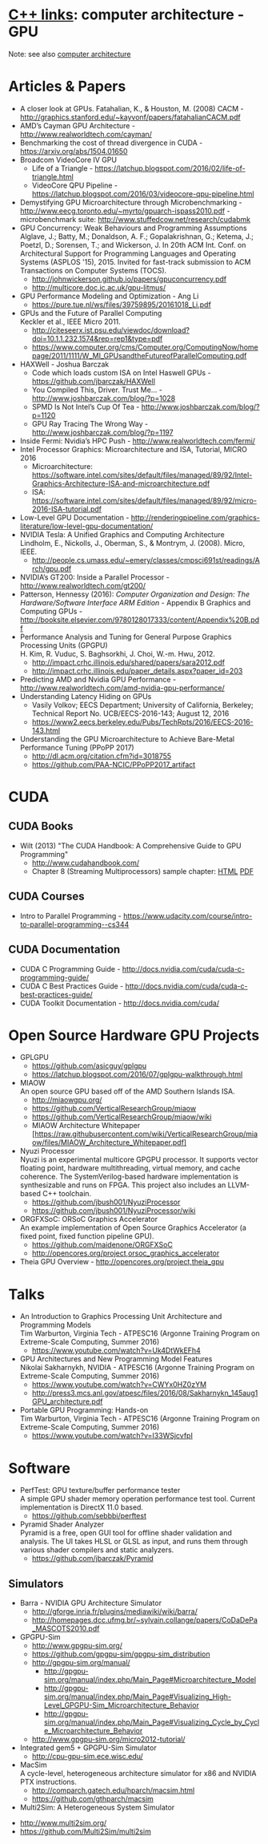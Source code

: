 # [C++ links](README.md): computer architecture - GPU

Note: see also [computer architecture](comparch.md)

# Articles & Papers

* A closer look at GPUs. Fatahalian, K., & Houston, M. (2008) CACM - http://graphics.stanford.edu/~kayvonf/papers/fatahalianCACM.pdf
* AMD’s Cayman GPU Architecture - http://www.realworldtech.com/cayman/
* Benchmarking the cost of thread divergence in CUDA - https://arxiv.org/abs/1504.01650
* Broadcom VideoCore IV GPU
  - Life of a Triangle - https://latchup.blogspot.com/2016/02/life-of-triangle.html
  - VideoCore QPU Pipeline - https://latchup.blogspot.com/2016/03/videocore-qpu-pipeline.html
* Demystifying GPU Microarchitecture through Microbenchmarking - http://www.eecg.toronto.edu/~myrto/gpuarch-ispass2010.pdf - microbenchmark suite: http://www.stuffedcow.net/research/cudabmk
* GPU Concurrency: Weak Behaviours and Programming Assumptions  
  Alglave, J.; Batty, M.; Donaldson, A. F.; Gopalakrishnan, G.; Ketema, J.; Poetzl, D.; Sorensen, T.; and Wickerson, J. In 20th ACM Int. Conf. on Architectural Support for Programming Languages and Operating Systems (ASPLOS '15), 2015. Invited for fast-track submission to ACM Transactions on Computer Systems (TOCS).
  - http://johnwickerson.github.io/papers/gpuconcurrency.pdf
  - http://multicore.doc.ic.ac.uk/gpu-litmus/
* GPU Performance Modeling and Optimization - Ang Li
  - https://pure.tue.nl/ws/files/39759895/20161018_Li.pdf
* GPUs and the Future of Parallel Computing  
  Keckler et al., IEEE Micro 2011.
  - http://citeseerx.ist.psu.edu/viewdoc/download?doi=10.1.1.232.1574&rep=rep1&type=pdf
  - https://www.computer.org/cms/Computer.org/ComputingNow/homepage/2011/1111/W_MI_GPUsandtheFutureofParallelComputing.pdf
* HAXWell - Joshua Barczak
  - Code which loads custom ISA on Intel Haswell GPUs - https://github.com/jbarczak/HAXWell
  - You Compiled This, Driver. Trust Me… - http://www.joshbarczak.com/blog/?p=1028
  - SPMD Is Not Intel’s Cup Of Tea - http://www.joshbarczak.com/blog/?p=1120
  - GPU Ray Tracing The Wrong Way - http://www.joshbarczak.com/blog/?p=1197
* Inside Fermi: Nvidia’s HPC Push - http://www.realworldtech.com/fermi/
* Intel Processor Graphics: Microarchitecture and ISA, Tutorial, MICRO 2016
  - Microarchitecture: https://software.intel.com/sites/default/files/managed/89/92/Intel-Graphics-Architecture-ISA-and-microarchitecture.pdf
  - ISA: https://software.intel.com/sites/default/files/managed/89/92/micro-2016-ISA-tutorial.pdf
* Low-Level GPU Documentation - http://renderingpipeline.com/graphics-literature/low-level-gpu-documentation/
* NVIDIA Tesla: A Unified Graphics and Computing Architecture  
  Lindholm, E., Nickolls, J., Oberman, S., & Montrym, J. (2008). Micro, IEEE.
  - http://people.cs.umass.edu/~emery/classes/cmpsci691st/readings/Arch/gpu.pdf
* NVIDIA’s GT200: Inside a Parallel Processor - http://www.realworldtech.com/gt200/
* Patterson, Hennessy (2016): _Computer Organization and Design: The Hardware/Software Interface ARM Edition_ - Appendix B Graphics and Computing GPUs - http://booksite.elsevier.com/9780128017333/content/Appendix%20B.pdf
* Performance Analysis and Tuning for General Purpose Graphics Processing Units (GPGPU)  
  H. Kim, R. Vuduc, S. Baghsorkhi, J. Choi, W.-m. Hwu, 2012.
  - http://impact.crhc.illinois.edu/shared/papers/sara2012.pdf
  - http://impact.crhc.illinois.edu/paper_details.aspx?paper_id=203
* Predicting AMD and Nvidia GPU Performance - http://www.realworldtech.com/amd-nvidia-gpu-performance/
* Understanding Latency Hiding on GPUs
  - Vasily Volkov; EECS Department; University of California, Berkeley; Technical Report No. UCB/EECS-2016-143; August 12, 2016
  - https://www2.eecs.berkeley.edu/Pubs/TechRpts/2016/EECS-2016-143.html
* Understanding the GPU Microarchitecture to Achieve Bare-Metal Performance Tuning (PPoPP 2017)
  - http://dl.acm.org/citation.cfm?id=3018755
  - https://github.com/PAA-NCIC/PPoPP2017_artifact

# CUDA

## CUDA Books

* Wilt (2013) "The CUDA Handbook: A Comprehensive Guide to GPU Programming"
  - http://www.cudahandbook.com/
  - Chapter 8 (Streaming Multiprocessors) sample chapter: [HTML](http://www.informit.com/articles/article.aspx?p=2103809) [PDF](http://ptgmedia.pearsoncmg.com/images/9780321809469/samplepages/0321809467.pdf)

## CUDA Courses

* Intro to Parallel Programming - https://www.udacity.com/course/intro-to-parallel-programming--cs344

## CUDA Documentation

* CUDA C Programming Guide - http://docs.nvidia.com/cuda/cuda-c-programming-guide/
* CUDA C Best Practices Guide - http://docs.nvidia.com/cuda/cuda-c-best-practices-guide/
* CUDA Toolkit Documentation - http://docs.nvidia.com/cuda/

# Open Source Hardware GPU Projects

* GPLGPU
  - https://github.com/asicguy/gplgpu
  - https://latchup.blogspot.com/2016/07/gplgpu-walkthrough.html
* MIAOW  
  An open source GPU based off of the AMD Southern Islands ISA. 
  - http://miaowgpu.org/
  - https://github.com/VerticalResearchGroup/miaow
  - https://github.com/VerticalResearchGroup/miaow/wiki
  - MIAOW Architecture Whitepaper [https://raw.githubusercontent.com/wiki/VerticalResearchGroup/miaow/files/MIAOW_Architecture_Whitepaper.pdf]
* Nyuzi Processor  
  Nyuzi is an experimental multicore GPGPU processor. It supports vector floating point, hardware multithreading, virtual memory, and cache coherence. The SystemVerilog-based hardware implementation is synthesizable and runs on FPGA. This project also includes an LLVM-based C++ toolchain.
  - https://github.com/jbush001/NyuziProcessor
  - https://github.com/jbush001/NyuziProcessor/wiki
* ORGFXSoC: ORSoC Graphics Accelerator  
  An example implementation of Open Source Graphics Accelerator (a fixed point, fixed function pipeline GPU).
  - https://github.com/maidenone/ORGFXSoC
  - http://opencores.org/project,orsoc_graphics_accelerator
* Theia GPU Overview - http://opencores.org/project,theia_gpu

# Talks

* An Introduction to Graphics Processing Unit Architecture and Programming Models  
  Tim Warburton, Virginia Tech - ATPESC16 (Argonne Training Program on Extreme-Scale Computing, Summer 2016)
  - https://www.youtube.com/watch?v=Uk4DtWkEFh4
* GPU Architectures and New Programming Model Features  
  Nikolai Sakharnykh, NVIDIA - ATPESC16 (Argonne Training Program on Extreme-Scale Computing, Summer 2016)
  - https://www.youtube.com/watch?v=CWYx0HZ0zYM
  - http://press3.mcs.anl.gov/atpesc/files/2016/08/Sakharnykn_145aug1GPU_architecture.pdf
* Portable GPU Programming: Hands-on  
  Tim Warburton, Virginia Tech - ATPESC16 (Argonne Training Program on Extreme-Scale Computing, Summer 2016)
  - https://www.youtube.com/watch?v=I33WSjcvfpI

# Software

* PerfTest: GPU texture/buffer performance tester  
  A simple GPU shader memory operation performance test tool. Current implementation is DirectX 11.0 based.
  - https://github.com/sebbbi/perftest
* Pyramid Shader Analyzer  
  Pyramid is a free, open GUI tool for offline shader validation and analysis. The UI takes HLSL or GLSL as input, and runs them through various shader compilers and static analyzers.
  - https://github.com/jbarczak/Pyramid

## Simulators

* Barra - NVIDIA GPU Architecture Simulator
  - http://gforge.inria.fr/plugins/mediawiki/wiki/barra/
  - http://homepages.dcc.ufmg.br/~sylvain.collange/papers/CoDaDePa_MASCOTS2010.pdf
* GPGPU-Sim
  - http://www.gpgpu-sim.org/
  - https://github.com/gpgpu-sim/gpgpu-sim_distribution
  - http://gpgpu-sim.org/manual/
    - http://gpgpu-sim.org/manual/index.php/Main_Page#Microarchitecture_Model
    - http://gpgpu-sim.org/manual/index.php/Main_Page#Visualizing_High-Level_GPGPU-Sim_Microarchitecture_Behavior
    - http://gpgpu-sim.org/manual/index.php/Main_Page#Visualizing_Cycle_by_Cycle_Microarchitecture_Behavior
  - http://www.gpgpu-sim.org/micro2012-tutorial/
* Integrated gem5 + GPGPU-Sim Simulator 
  - http://cpu-gpu-sim.ece.wisc.edu/
* MacSim  
  A cycle-level, heterogeneous architecture simulator for x86 and NVIDIA PTX instructions.
  - http://comparch.gatech.edu/hparch/macsim.html
  - https://github.com/gthparch/macsim
* Multi2Sim: A Heterogeneous System Simulator
 - http://www.multi2sim.org/
 - https://github.com/Multi2Sim/multi2sim
